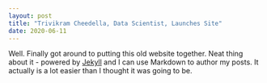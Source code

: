 ```yaml
---
layout: post
title: "Trivikram Cheedella, Data Scientist, Launches Site"
date: 2020-06-11
---
```


Well. Finally got around to putting this old website together. Neat thing about it - powered by [Jekyll](http://jekyllrb.com) and I can use Markdown to author my posts. It actually is a lot easier than I thought it was going to be.
